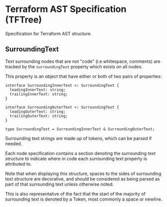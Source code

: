 # Terraform AST Specification (TFTree)

Specification for Terraform AST structure.

## SurroundingText

Text surrounding nodes that are not "code" (i.e whitespace, comments) are
tracked by the `surroundingText` property which exists on all nodes.

This property is an object that have either or both of two pairs of properties:

```
interface SurroundingInnerText <: SurroundingText {
  leadingInnerText: string;
  trailingInnerText: string;
}

interface SurroundingOuterText <: SurroundingText {
  leadingOuterText: string;
  trailingOuterText: string;
}

type SurroundingText = SurroundingInnerText & SurroundingOuterText;
```

Surrounding text strings are made up of tokens, which can be parsed if needed.

Each node specification contains a section denoting the surrounding text
structure to indicate where in code each surrounding text property is attributed
to.

Note that when displaying this structure, spaces to the sides of surrounding
text structure are decorative, and should be considered as being parsed as part
of that surrounding text unless otherwise noted.

This is also representative of the fact that the start of the majority of
surrounding text is denoted by a Token, most commonly a space or newline.

